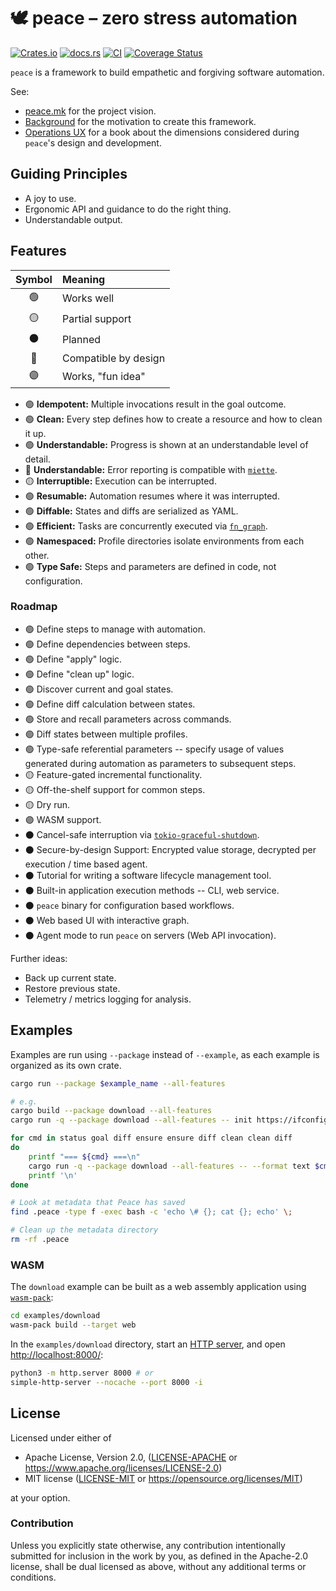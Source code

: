 # 🕊️ peace &ndash; zero stress automation

[![Crates.io](https://img.shields.io/crates/v/peace.svg)](https://crates.io/crates/peace)
[![docs.rs](https://img.shields.io/docsrs/peace)](https://docs.rs/peace)
[![CI](https://github.com/azriel91/peace/workflows/CI/badge.svg)](https://github.com/azriel91/peace/actions/workflows/ci.yml)
[![Coverage Status](https://codecov.io/gh/azriel91/peace/branch/main/graph/badge.svg)](https://codecov.io/gh/azriel91/peace)

`peace` is a framework to build empathetic and forgiving software automation.

See:

* [peace.mk](https://peace.mk) for the project vision.
* [Background](https://peace.mk/book/background.html) for the motivation to create this framework.
* [Operations UX](https://azriel.im/ops_ux/) for a book about the dimensions considered during `peace`'s design and development.


## Guiding Principles

* A joy to use.
* Ergonomic API and guidance to do the right thing.
* Understandable output.


## Features

| Symbol | Meaning              |
|:------:|:---------------------|
|   🟢   | Works well           |
|   🟡   | Partial support      |
|   ⚫   | Planned              |
|   🔵   | Compatible by design |
|   🟣   | Works, "fun idea"    |

* 🟢 **Idempotent:** Multiple invocations result in the goal outcome.
* 🟢 **Clean:** Every step defines how to create a resource and how to clean it up.
* 🟢 **Understandable:** Progress is shown at an understandable level of detail.
* 🔵 **Understandable:** Error reporting is compatible with [`miette`].
* 🟡 **Interruptible:** Execution can be interrupted.
* 🟢 **Resumable:** Automation resumes where it was interrupted.
* 🟢 **Diffable:** States and diffs are serialized as YAML.
* 🟢 **Efficient:** Tasks are concurrently executed via [`fn_graph`].
* 🟢 **Namespaced:** Profile directories isolate environments from each other.
* 🟢 **Type Safe:** Steps and parameters are defined in code, not configuration.

[`fn_graph`]: https://github.com/azriel91/fn_graph
[`miette`]: https://github.com/zkat/miette


### Roadmap

* 🟢 Define steps to manage with automation.
* 🟢 Define dependencies between steps.
* 🟢 Define "apply" logic.
* 🟢 Define "clean up" logic.
* 🟢 Discover current and goal states.
* 🟢 Define diff calculation between states.
* 🟢 Store and recall parameters across commands.
* 🟢 Diff states between multiple profiles.
* 🟢 Type-safe referential parameters -- specify usage of values generated during automation as parameters to subsequent steps.
* 🟡 Feature-gated incremental functionality.
* 🟡 Off-the-shelf support for common steps.
* 🟡 Dry run.
* 🟣 WASM support.
* ⚫ Cancel-safe interruption via [`tokio-graceful-shutdown`].
* ⚫ Secure-by-design Support: Encrypted value storage, decrypted per execution / time based agent.
* ⚫ Tutorial for writing a software lifecycle management tool.
* ⚫ Built-in application execution methods -- CLI, web service.
* ⚫ `peace` binary for configuration based workflows.
* ⚫ Web based UI with interactive graph.
* ⚫ Agent mode to run `peace` on servers (Web API invocation).

Further ideas:

* Back up current state.
* Restore previous state.
* Telemetry / metrics logging for analysis.

[`tokio-graceful-shutdown`]: https://docs.rs/tokio-graceful-shutdown/latest/tokio_graceful_shutdown/


## Examples

Examples are run using `--package` instead of `--example`, as each example is organized as its own crate.

```bash
cargo run --package $example_name --all-features

# e.g.
cargo build --package download --all-features
cargo run -q --package download --all-features -- init https://ifconfig.me ip.json

for cmd in status goal diff ensure ensure diff clean clean diff
do
    printf "=== ${cmd} ===\n"
    cargo run -q --package download --all-features -- --format text $cmd
    printf '\n'
done

# Look at metadata that Peace has saved
find .peace -type f -exec bash -c 'echo \# {}; cat {}; echo' \;

# Clean up the metadata directory
rm -rf .peace
```

### WASM

The `download` example can be built as a web assembly application using [`wasm-pack`]:

```bash
cd examples/download
wasm-pack build --target web
```

In the `examples/download` directory, start an [HTTP server], and open <http://localhost:8000/>:

```bash
python3 -m http.server 8000 # or
simple-http-server --nocache --port 8000 -i
```

[`wasm-pack`]: https://rustwasm.github.io/
[HTTP server]: https://crates.io/crates/simple-http-server


## License

Licensed under either of

* Apache License, Version 2.0, ([LICENSE-APACHE](LICENSE-APACHE) or https://www.apache.org/licenses/LICENSE-2.0)
* MIT license ([LICENSE-MIT](LICENSE-MIT) or https://opensource.org/licenses/MIT)

at your option.


### Contribution

Unless you explicitly state otherwise, any contribution intentionally submitted for inclusion in the work by you, as defined in the Apache-2.0 license, shall be dual licensed as above, without any additional terms or conditions.
